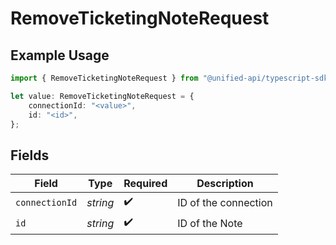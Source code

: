 # RemoveTicketingNoteRequest

## Example Usage

```typescript
import { RemoveTicketingNoteRequest } from "@unified-api/typescript-sdk/sdk/models/operations";

let value: RemoveTicketingNoteRequest = {
    connectionId: "<value>",
    id: "<id>",
};
```

## Fields

| Field                | Type                 | Required             | Description          |
| -------------------- | -------------------- | -------------------- | -------------------- |
| `connectionId`       | *string*             | :heavy_check_mark:   | ID of the connection |
| `id`                 | *string*             | :heavy_check_mark:   | ID of the Note       |